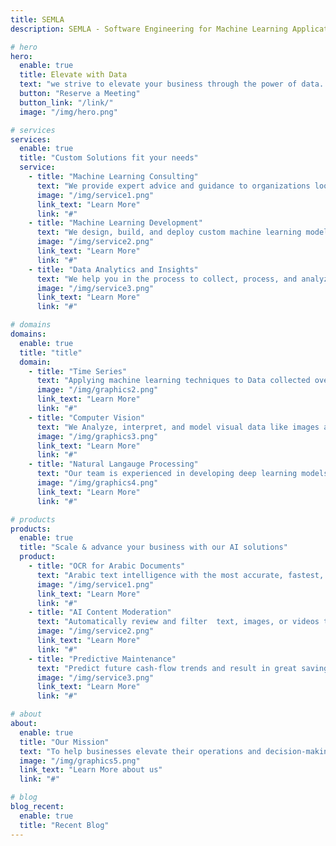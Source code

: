 ```yaml
---
title: SEMLA
description: SEMLA - Software Engineering for Machine Learning Applications

# hero
hero:
  enable: true
  title: Elevate with Data
  text: "we strive to elevate your business through the power of data. Join us on a journey to transform your organization and stay ahead of the curve."
  button: "Reserve a Meeting"
  button_link: "/link/"
  image: "/img/hero.png"

# services
services:
  enable: true
  title: "Custom Solutions fit your needs"
  service:
    - title: "Machine Learning Consulting"
      text: "We provide expert advice and guidance to organizations looking to leverage the power of artificial intelligence and machine learning to solve business problems and drive growth"
      image: "/img/service1.png"
      link_text: "Learn More"
      link: "#"
    - title: "Machine Learning Development"
      text: "We design, build, and deploy custom machine learning models and solutions to automate tasks and make data-driven decisions"
      image: "/img/service2.png"
      link_text: "Learn More"
      link: "#"
    - title: "Data Analytics and Insights"
      text: "We help you in the process to collect, process, and analyze data in order to gain valuable insights and make informed decisions."
      image: "/img/service3.png"
      link_text: "Learn More"
      link: "#"

# domains
domains:
  enable: true
  title: "title"
  domain:
    - title: "Time Series"
      text: "Applying machine learning techniques to Data collected over time or based on events, such as stock prices, temperature readings, purchases made by customers or website clicks, and even data arranged in a table format, makes it possible to make predictions, identify patterns and trends, and gain valuable insights into various real-world problems and systems."
      image: "/img/graphics2.png"
      link_text: "Learn More"
      link: "#"
    - title: "Computer Vision"
      text: "We Analyze, interpret, and model visual data like images and videos to perform tasks such as object recognition, image classification, object detection, semantic segmentation, and others. With the advancements in deep learning and convolutional neural networks, the accuracy and performance of machine learning for computer vision have significantly improved, making it a valuable tool for various industries."
      image: "/img/graphics3.png"
      link_text: "Learn More"
      link: "#"
    - title: "Natural Langauge Processing"
      text: "Our team is experienced in developing deep learning models for a wide range of NLP applications, including speech recognition, text classification, sentiment analysis, named entity recognition, text generation, dialogue systems, and question-answering systems. With our domain expertise, companies can improve customer engagement, automate customer support, personalize marketing campaigns, and perform advanced language-based analysis."
      image: "/img/graphics4.png"
      link_text: "Learn More"
      link: "#"

# products
products:
  enable: true
  title: "Scale & advance your business with our AI solutions"
  product:
    - title: "OCR for Arabic Documents"
      text: "Arabic text intelligence with the most accurate, fastest, and most scalable"
      image: "/img/service1.png"
      link_text: "Learn More"
      link: "#"
    - title: "AI Content Moderation"
      text: "Automatically review and filter  text, images, or videos to ensure it aligns with defined standards and policies, promoting a safe and positive user experience."
      image: "/img/service2.png"
      link_text: "Learn More"
      link: "#"
    - title: "Predictive Maintenance"
      text: "Predict future cash-flow trends and result in great savings, efficiency"
      image: "/img/service3.png"
      link_text: "Learn More"
      link: "#"

# about
about:
  enable: true
  title: "Our Mission"
  text: "To help businesses elevate their operations and decision-making with the use of data analytics and machine learning techniques."
  image: "/img/graphics5.png"
  link_text: "Learn More about us"
  link: "#"

# blog
blog_recent:
  enable: true
  title: "Recent Blog"
---
```

